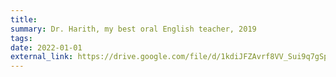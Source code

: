 ```yaml
---
title: 
summary: Dr. Harith, my best oral English teacher, 2019
tags:
date: 2022-01-01
external_link: https://drive.google.com/file/d/1kdiJFZAvrf8VV_Sui9q7gSpXpwBEjOan/view?usp=share_link
---
```


